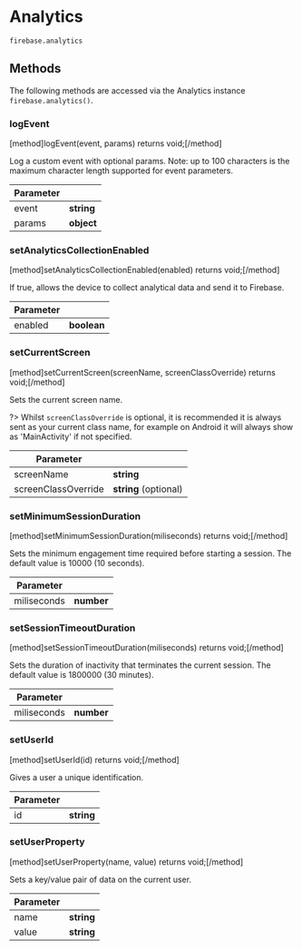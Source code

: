 # Analytics

```
firebase.analytics
```

## Methods

The following methods are accessed via the Analytics instance `firebase.analytics()`.

### logEvent
[method]logEvent(event, params) returns void;[/method]

Log a custom event with optional params.
Note: up to 100 characters is the maximum character length supported for event parameters.

| Parameter |         |
| --------- | ------- |
| event   | **string**  |
| params   | **object**  |

### setAnalyticsCollectionEnabled
[method]setAnalyticsCollectionEnabled(enabled) returns void;[/method]

If true, allows the device to collect analytical data and send it to Firebase.

| Parameter |         |
| --------- | ------- |
| enabled   | **boolean**  |

### setCurrentScreen
[method]setCurrentScreen(screenName, screenClassOverride) returns void;[/method]

Sets the current screen name.

?> Whilst `screenClassOverride` is optional, it is recommended it is always sent as your current class name, for example on Android it will always show as 'MainActivity' if not specified.

| Parameter |         |
| --------- | ------- |
| screenName   | **string**  |
| screenClassOverride   | **string** (optional)  |

### setMinimumSessionDuration
[method]setMinimumSessionDuration(miliseconds) returns void;[/method]

Sets the minimum engagement time required before starting a session. The default value is 10000 (10 seconds).

| Parameter |         |
| --------- | ------- |
| miliseconds   | **number**  |

### setSessionTimeoutDuration
[method]setSessionTimeoutDuration(miliseconds) returns void;[/method]

Sets the duration of inactivity that terminates the current session. The default value is 1800000 (30 minutes).

| Parameter |         |
| --------- | ------- |
| miliseconds   | **number**  |

### setUserId
[method]setUserId(id) returns void;[/method]

Gives a user a unique identification.

| Parameter |         |
| --------- | ------- |
| id   | **string**  |

### setUserProperty
[method]setUserProperty(name, value) returns void;[/method]

Sets a key/value pair of data on the current user.

| Parameter |         |
| --------- | ------- |
| name   | **string**  |
| value   | **string**  |
